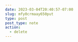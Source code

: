 ```yaml
---
date: 2023-03-04T20:40:57-07:00
slug: mfy0crmaay650put
type: post
post_type: note
action:
  - delete
---
```

